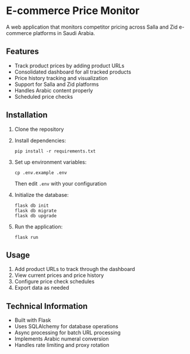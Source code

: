 # E-commerce Price Monitor

A web application that monitors competitor pricing across Salla and Zid e-commerce platforms in Saudi Arabia.

## Features

- Track product prices by adding product URLs
- Consolidated dashboard for all tracked products
- Price history tracking and visualization
- Support for Salla and Zid platforms
- Handles Arabic content properly
- Scheduled price checks

## Installation

1. Clone the repository
2. Install dependencies:
   ```
   pip install -r requirements.txt
   ```
3. Set up environment variables:
   ```
   cp .env.example .env
   ```
   Then edit `.env` with your configuration

4. Initialize the database:
   ```
   flask db init
   flask db migrate
   flask db upgrade
   ```

5. Run the application:
   ```
   flask run
   ```

## Usage

1. Add product URLs to track through the dashboard
2. View current prices and price history
3. Configure price check schedules
4. Export data as needed

## Technical Information

- Built with Flask
- Uses SQLAlchemy for database operations
- Async processing for batch URL processing
- Implements Arabic numeral conversion
- Handles rate limiting and proxy rotation

